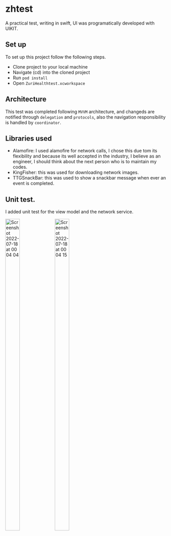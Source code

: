 # zhtest
A practical test, writing in swift, UI was programatically developed with UIKIT. 
## Set up
To set up this project follow the following steps.
* Clone project to your local machine
* Navigate (cd) into the cloned project
* Run `pod install`
* Open `ZuriHealthtest.xcworkspace`
## Architecture
This test was completed following `MVVM` architecture, and changeds are notified through `delegation` and `protocols`, also the navigation responsibility
is handled by `coordinator`.
## Libraries used
* Alamofire: I used alamofire for network calls, I chose this due tom its flexibility and because its well accepted in the industry, I believe as an engineer, 
I should think about the next person who is to maintain my codes.
* KingFisher: this was used for downloading network images.
* TTGSnackBar: this was used to show a snackbar message when ever an event is completed.
## Unit test.
I added unit test for the view model and the network service.
<p float="left">
<img width="30%" height="50%" alt="Screenshot 2022-07-18 at 00 04 04" src="https://user-images.githubusercontent.com/39584544/179428538-0bb41c58-1669-4ca2-96b2-8c176862ab35.png">
<img width="30%" height="50%"alt="Screenshot 2022-07-18 at 00 04 15" src="https://user-images.githubusercontent.com/39584544/179428545-f3a32f6f-7317-4796-90b8-5d84dc6f2b21.png">
</p>
